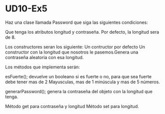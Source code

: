 # UD10-Ex5



Haz una clase llamada Password que siga las siguientes condiciones:

Que tenga los atributos longitud y contraseña. Por defecto, la longitud sera de 8.

Los constructores seran los siguiente:
Un contructor por defecto
Un constructor con la longitud que nosotros le pasemos.Genera una contraseña aleatoria con esa longitud.



Los métodos que  implementa serán:

esFuerte(); devuelve un booleano si es fuerte o no, para que sea fuerte debe tener mas de 2 Mayusculas, mas de 1 minúscula y mas de 5 números.

generarPassword(); genera la contraseña del objeto con la longitud que tenga.

Método get para contraseña y longitud
Método set para longitud.
